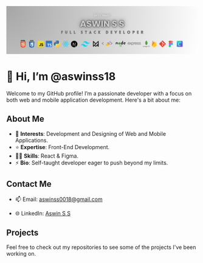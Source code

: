 ![Cover Image](https://github.com/aswinss18/aswinss18/raw/main/images/images/Aswin.png)

# 👋 Hi, I’m @aswinss18

Welcome to my GitHub profile! I’m a passionate developer with a focus on both web and mobile application development. Here's a bit about me:

## About Me

- 💟 **Interests**: Development and Designing of Web and Mobile Applications.
- ⭐ **Expertise**: Front-End Development.
- 🤹🏼 **Skills**: React & Figma.
- ⚡ **Bio**: Self-taught developer eager to push beyond my limits.

## Contact Me

- 📫 Email: [aswinss0018@gmail.com](mailto:aswinss0018@gmail.com)

- 🌐 LinkedIn: [Aswin S S](https://www.linkedin.com/in/aswin-s-s-632405306?utm_source=share&utm_campaign=share_via&utm_content=profile&utm_medium=android_app)

## Projects

Feel free to check out my repositories to see some of the projects I've been working on. 



<!---
aswinss18/aswinss18 is a ✨ special ✨ repository because its `README.md` (this file) appears on your GitHub profile.
You can click the Preview link to take a look at your changes.
--->
